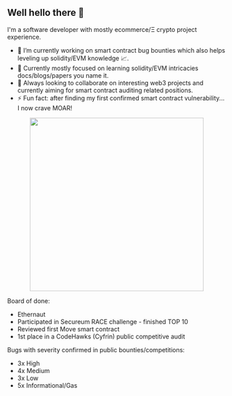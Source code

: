 ## Well hello there 👋

I'm a software developer with mostly ecommerce/Ξ crypto project experience.

- 🔭 I’m currently working on smart contract bug bounties which also helps leveling up solidity/EVM knowledge 📈.
- 🌱 Currently mostly focused on learning solidity/EVM intricacies docs/blogs/papers you name it.
- 👯 Always looking to collaborate on interesting web3 projects and currently aiming for smart contract auditing related positions.
- ⚡ Fun fact: after finding my first confirmed smart contract vulnerability... I now crave MOAR!
  
<p align="center"><img src="https://github.com/user-attachments/assets/b93a77e9-f35d-4620-a5a3-f482adab97fb" width="400" height="400"></p>

Board of done:
- Ethernaut
- Participated in Secureum RACE challenge - finished TOP 10
- Reviewed first Move smart contract
- 1st place in a CodeHawks (Cyfrin) public competitive audit

Bugs with severity confirmed in public bounties/competitions:
- 3x High
- 4x Medium
- 3x Low
- 5x Informational/Gas

